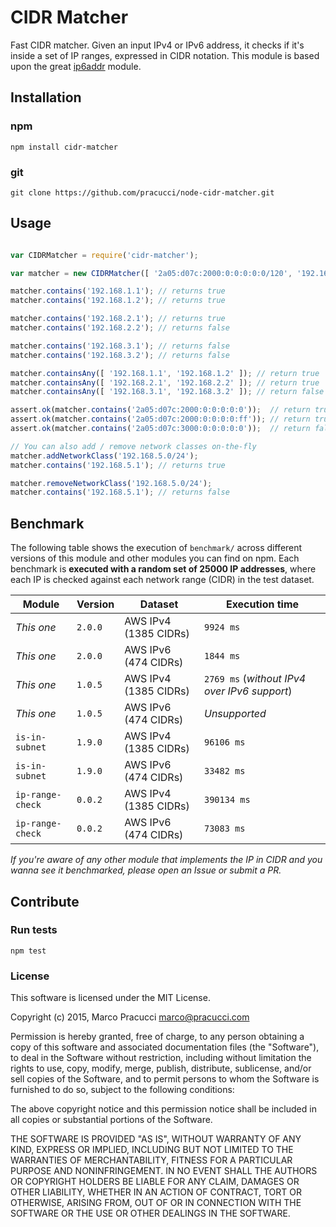# CIDR Matcher

Fast CIDR matcher. Given an input IPv4 or IPv6 address, it checks if it's inside a set of IP ranges, expressed in CIDR notation. This module is based upon the great [ip6addr](https://github.com/joyent/node-ip6addr) module.


## Installation

###  npm
```shell
npm install cidr-matcher
```

### git

```shell
git clone https://github.com/pracucci/node-cidr-matcher.git
```


## Usage

```js

var CIDRMatcher = require('cidr-matcher');

var matcher = new CIDRMatcher([ '2a05:d07c:2000:0:0:0:0:0/120', '192.168.1.0/24', '192.168.2.3/32', '192.168.3.2/32' ]);

matcher.contains('192.168.1.1'); // returns true
matcher.contains('192.168.1.2'); // returns true

matcher.contains('192.168.2.1'); // returns true
matcher.contains('192.168.2.2'); // returns false

matcher.contains('192.168.3.1'); // returns false
matcher.contains('192.168.3.2'); // returns false

matcher.containsAny([ '192.168.1.1', '192.168.1.2' ]); // return true
matcher.containsAny([ '192.168.2.1', '192.168.2.2' ]); // return true
matcher.containsAny([ '192.168.3.1', '192.168.3.2' ]); // return false

assert.ok(matcher.contains('2a05:d07c:2000:0:0:0:0:0'));  // return true
assert.ok(matcher.contains('2a05:d07c:2000:0:0:0:0:ff')); // return true
assert.ok(matcher.contains('2a05:d07c:3000:0:0:0:0:0'));  // return false

// You can also add / remove network classes on-the-fly
matcher.addNetworkClass('192.168.5.0/24');
matcher.contains('192.168.5.1'); // returns true

matcher.removeNetworkClass('192.168.5.0/24');
matcher.contains('192.168.5.1'); // returns false
```


## Benchmark

The following table shows the execution of `benchmark/` across different versions of this module and other modules you can find on npm. Each benchmark is **executed with a random set of 25000 IP addresses**, where each IP is checked against each network range (CIDR) in the test dataset.

| Module           | Version | Dataset               | Execution time |
| ---------------- | ------- | --------------------- | -------------- |
| _This one_       | `2.0.0` | AWS IPv4 (1385 CIDRs) | `9924 ms`      |
| _This one_       | `2.0.0` | AWS IPv6 (474 CIDRs)  | `1844 ms`      |
| _This one_       | `1.0.5` | AWS IPv4 (1385 CIDRs) | `2769 ms` (_without IPv4 over IPv6 support_) |
| _This one_       | `1.0.5` | AWS IPv6 (474 CIDRs)  | _Unsupported_  |
| `is-in-subnet`   | `1.9.0` | AWS IPv4 (1385 CIDRs) | `96106 ms`     |
| `is-in-subnet`   | `1.9.0` | AWS IPv6 (474 CIDRs)  | `33482 ms`     |
| `ip-range-check` | `0.0.2` | AWS IPv4 (1385 CIDRs) | `390134 ms`    |
| `ip-range-check` | `0.0.2` | AWS IPv6 (474 CIDRs)  | `73083 ms`     |

_If you're aware of any other module that implements the IP in CIDR and you wanna see it benchmarked, please open an Issue or submit a PR._


## Contribute

### Run tests

```shell
npm test
```


### License

This software is licensed under the MIT License.

Copyright (c) 2015, Marco Pracucci <marco@pracucci.com>

Permission is hereby granted, free of charge, to any person obtaining a copy
of this software and associated documentation files (the "Software"), to deal
in the Software without restriction, including without limitation the rights
to use, copy, modify, merge, publish, distribute, sublicense, and/or sell
copies of the Software, and to permit persons to whom the Software is
furnished to do so, subject to the following conditions:

The above copyright notice and this permission notice shall be included in
all copies or substantial portions of the Software.

THE SOFTWARE IS PROVIDED "AS IS", WITHOUT WARRANTY OF ANY KIND, EXPRESS OR
IMPLIED, INCLUDING BUT NOT LIMITED TO THE WARRANTIES OF MERCHANTABILITY,
FITNESS FOR A PARTICULAR PURPOSE AND NONINFRINGEMENT.  IN NO EVENT SHALL THE
AUTHORS OR COPYRIGHT HOLDERS BE LIABLE FOR ANY CLAIM, DAMAGES OR OTHER
LIABILITY, WHETHER IN AN ACTION OF CONTRACT, TORT OR OTHERWISE, ARISING FROM,
OUT OF OR IN CONNECTION WITH THE SOFTWARE OR THE USE OR OTHER DEALINGS IN
THE SOFTWARE.
